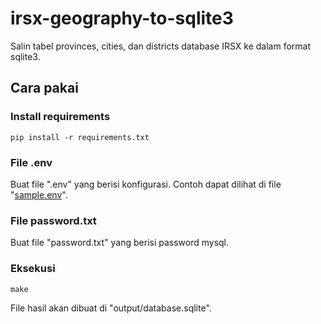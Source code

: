 # irsx-geography-to-sqlite3
Salin tabel provinces, cities, dan districts database IRSX ke dalam format sqlite3.

## Cara pakai

### Install requirements

```shell
pip install -r requirements.txt
```

### File .env
Buat file ".env" yang berisi konfigurasi.
Contoh dapat dilihat di file "[sample.env](sample.env)".

### File password.txt
Buat file "password.txt" yang berisi password mysql.

### Eksekusi

```shell
make
```

File hasil akan dibuat di "output/database.sqlite".
